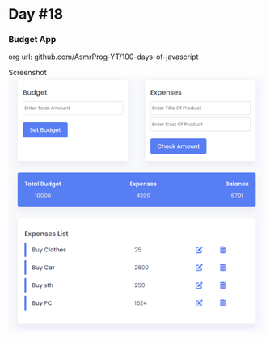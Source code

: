 # Day #18

### Budget App
org url: github.com/AsmrProg-YT/100-days-of-javascript

Screenshot
![sc](./screenshot.jpg)